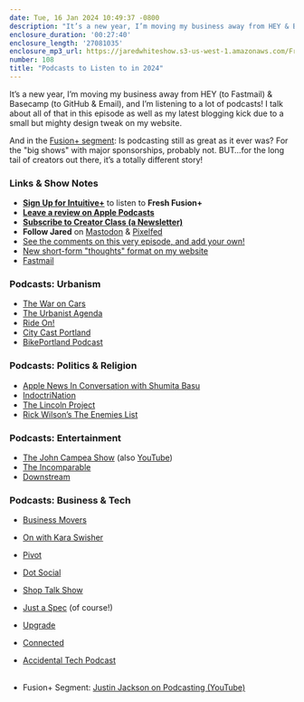 ```yaml
---
date: Tue, 16 Jan 2024 10:49:37 -0800
description: "It’s a new year, I’m moving my business away from HEY & Basecamp, and I’m listening to a lot of podcasts! I talk about all of that in this episode as well as my latest blogging kick due to a small but mighty design tweak on my website. And in the Fusion+ segment: Is podcasting still as great as it ever was?"
enclosure_duration: '00:27:40'
enclosure_length: '27081035'
enclosure_mp3_url: https://jaredwhiteshow.s3-us-west-1.amazonaws.com/FreshFusion_Episode_108%20-%20Podcasts%20to%20Listen%20to%20in%202024.mp3
number: 108
title: "Podcasts to Listen to in 2024"
---
```


It’s a new year, I’m moving my business away from HEY (to Fastmail) & Basecamp (to GitHub & Email), and I’m listening to a lot of podcasts! I talk about all of that in this episode as well as my latest blogging kick due to a small but mighty design tweak on my website.

And in the [Fusion+ segment](https://plus.intuitivefuture.com): Is podcasting still as great as it ever was? For the "big shows" with major sponsorships, probably not. BUT…for the long tail of creators out there, it’s a totally different story!

### Links & Show Notes

* **[Sign Up for Intuitive+](https://plus.intuitivefuture.com)** to listen to **Fresh Fusion+**
* **[Leave a review on Apple Podcasts](https://podcasts.apple.com/us/podcast/fresh-fusion/id1387528457)**
* **[Subscribe to Creator Class (a Newsletter)](https://jaredwhite.com/creator-class)**
* **Follow Jared** on [Mastodon](https://indieweb.social/@jaredwhite) & [Pixelfed](https://pixelfed.social/essentiallife)
* [See the comments on this very episode, and add your own!](https://jaredwhite.com/podcast/108)
* [New short-form "thoughts" format on my website](https://jaredwhite.com/20240112/mononoki-habit)
* [Fastmail](https://www.fastmail.com)

### Podcasts: Urbanism

* [The War on Cars](https://thewaroncars.org/)
* [The Urbanist Agenda](https://art19.com/shows/the-urbanist-agenda)
* [Ride On!](https://pca.st/podcast/b8fdb4c0-8cf0-0136-7b92-27f978dac4db)
* [City Cast Portland](https://portland.citycast.fm/)
* [BikePortland Podcast](https://bikeportland.org/cats/podcast)

### Podcasts: Politics & Religion

* [Apple News In Conversation with Shumita Basu](https://pca.st/zlnatjb5)
* [IndoctriNation](https://linktr.ee/indoctrination)
* [The Lincoln Project](https://pca.st/y768hwp4)
* [Rick Wilson’s The Enemies List](https://pca.st/podcast/73faedf0-36ed-013b-efaf-0acc26574db2)

### Podcasts: Entertainment

* [The John Campea Show](https://sites.libsyn.com/478035) (also [YouTube](https://www.youtube.com/channel/UCYyDbdaja1UDNdFSwUrYVGA))
* [The Incomparable](https://www.theincomparable.com/theincomparable/)
* [Downstream](https://www.relay.fm/downstream)

### Podcasts: Business & Tech

* [Business Movers](https://wondery.com/shows/business-movers/)
* [On with Kara Swisher](https://podcasts.voxmedia.com/show/on-with-kara-swisher)
* [Pivot](https://podcasts.voxmedia.com/show/pivot)
* [Dot Social](https://dot-social.simplecast.com)
* [Shop Talk Show](https://shoptalkshow.com)
* [Just a Spec](https://justaspec.show) (of course!)
* [Upgrade](https://relay.fm/upgrade)
* [Connected](https://relay.fm/connected)
* [Accidental Tech Podcast](https://atp.fm)<br/>&nbsp;

* Fusion+ Segment: [Justin Jackson on Podcasting (YouTube)](https://www.youtube.com/watch?v=6sGI6V_ZgXU)